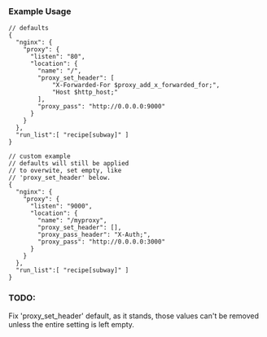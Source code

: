### Example Usage

    // defaults
    {
      "nginx": {
        "proxy": {
          "listen": "80",
          "location": {
            "name": "/",
            "proxy_set_header": [
                "X-Forwarded-For $proxy_add_x_forwarded_for;",
                "Host $http_host;"
            ],
            "proxy_pass": "http://0.0.0.0:9000"
          }
        }
      },
      "run_list":[ "recipe[subway]" ]
    }

    // custom example
    // defaults will still be applied
    // to overwite, set empty, like
    // 'proxy_set_header' below.
    {
      "nginx": {
        "proxy": {
          "listen": "9000",
          "location": {
            "name": "/myproxy",
            "proxy_set_header": [],
            "proxy_pass_header": "X-Auth;",
            "proxy_pass": "http://0.0.0.0:3000"
          }
        }
      },
      "run_list":[ "recipe[subway]" ]
    }

### TODO:

Fix 'proxy_set_header' default, as it stands, those values can't be removed
unless the entire setting is left empty.

